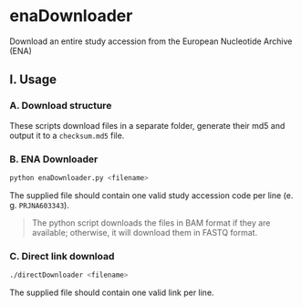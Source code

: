 # enaDownloader

Download an entire study accession from the European Nucleotide Archive (ENA)

## I. Usage

### A. Download structure

These scripts download files in a separate folder, generate their md5 and output it to a `checksum.md5` file.

### B. ENA Downloader

```bash
python enaDownloader.py <filename>
```
The supplied file should contain one valid study accession code per line (e. g. `PRJNA603343`).

> The python script downloads the files in BAM format if they are available; otherwise, it will download them in FASTQ format.


### C. Direct link download

```bash
./directDownloader <filename>
```

The supplied file should contain one valid link per line.
